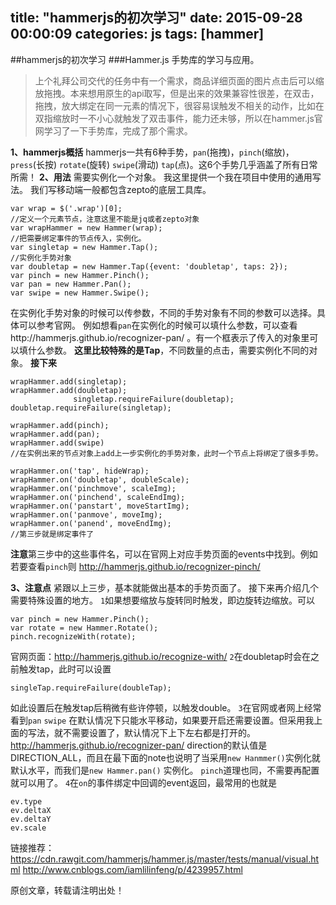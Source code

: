 title: "hammerjs的初次学习"
date: 2015-09-28 00:00:09
categories: js
tags: [hammer]
---

##hammerjs的初次学习
###Hammer.js 手势库的学习与应用。
> 上个礼拜公司交代的任务中有一个需求，商品详细页面的图片点击后可以缩放拖拽。本来想用原生的api取写，但是出来的效果兼容性很差，在双击，拖拽，放大绑定在同一元素的情况下，很容易误触发不相关的动作，比如在双指缩放时一不小心就触发了双击事件，能力还未够，所以在hammer.js官网学习了一下手势库，完成了那个需求。

**1、hammerjs概括**
hammerjs一共有6种手势，`pan`(拖拽)，`pinch`(缩放)，`press`(长按) `rotate`(旋转)  `swipe`(滑动) `tap`(点)。这6个手势几乎涵盖了所有日常所需！
**2、用法**
需要实例化一个对象。
我这里提供一个我在项目中使用的通用写法。
我们写移动端一般都包含zepto的底层工具库。
```
var wrap = $('.wrap')[0];
//定义一个元素节点，注意这里不能是jq或者zepto对象
var wrapHammer = new Hammer(wrap);
//把需要绑定事件的节点传入，实例化。
var singletap = new Hammer.Tap();
//实例化手势对象
var doubletap = new Hammer.Tap({event: 'doubletap', taps: 2});
var pinch = new Hammer.Pinch();
var pan = new Hammer.Pan();
var swipe = new Hammer.Swipe();
```
在实例化手势对象的时候可以传参数，不同的手势对象有不同的参数可以选择。具体可以参考官网。
例如想看`pan`在实例化的时候可以填什么参数，可以查看http://hammerjs.github.io/recognizer-pan/ 。有一个框表示了传入的对象里可以填什么参数。
**这里比较特殊的是Tap**，不同数量的点击，需要实例化不同的对象。
**接下来**
```
wrapHammer.add(singletap);
wrapHammer.add(doubletap);
			  singletap.requireFailure(doubletap);			doubletap.requireFailure(singletap);
			  
wrapHammer.add(pinch);
wrapHammer.add(pan);
wrapHammer.add(swipe)
//在实例出来的节点对象上add上一步实例化的手势对象，此时一个节点上将绑定了很多手势。
```
```
wrapHammer.on('tap', hideWrap);
wrapHammer.on('doubletap', doubleScale);
wrapHammer.on('pinchmove', scaleImg);
wrapHammer.on('pinchend', scaleEndImg);
wrapHammer.on('panstart', moveStartImg);
wrapHammer.on('panmove', moveImg);
wrapHammer.on('panend', moveEndImg);
//第三步就是绑定事件了
```
**注意**第三步中的这些事件名，可以在官网上对应手势页面的events中找到。例如若要查看`pinch`则
http://hammerjs.github.io/recognizer-pinch/

**3、注意点**
紧跟以上三步，基本就能做出基本的手势页面了。
接下来再介绍几个需要特殊设置的地方。
`1`如果想要缩放与旋转同时触发，即边旋转边缩放。可以
```
var pinch = new Hammer.Pinch();
var rotate = new Hammer.Rotate();
pinch.recognizeWith(rotate);
```
官网页面：http://hammerjs.github.io/recognize-with/
`2`在doubletap时会在之前触发tap，此时可以设置
```
singleTap.requireFailure(doubleTap);
```
如此设置后在触发tap后稍微有些许停顿，以触发double。
`3`在官网或者网上经常看到`pan` `swipe` 在默认情况下只能水平移动，如果要开启还需要设置。但采用我上面的写法，就不需要设置了，默认情况下上下左右都是打开的。
http://hammerjs.github.io/recognizer-pan/ 
direction的默认值是DIRECTION_ALL，而且在最下面的note也说明了当采用`new Hanmmer()`实例化就默认水平，而我们是`new Hammer.pan()` 实例化。
`pinch`道理也同，不需要再配置就可以用了。
`4`在`on`的事件绑定中回调的event返回，最常用的也就是
```
ev.type
ev.deltaX
ev.deltaY
ev.scale
```

链接推荐：
https://cdn.rawgit.com/hammerjs/hammer.js/master/tests/manual/visual.html
http://www.cnblogs.com/iamlilinfeng/p/4239957.html

原创文章，转载请注明出处！
